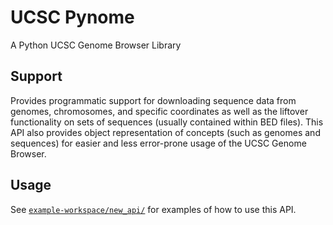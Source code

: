 # UCSC Pynome

 A Python UCSC Genome Browser Library
 
 ## Support
 
 Provides programmatic support for downloading sequence data from genomes, chromosomes, and specific coordinates as well as the liftover functionality on sets of sequences (usually contained within BED files). This API also provides object representation of concepts (such as genomes and sequences) for easier and less error-prone usage of the UCSC Genome Browser.
 
 ## Usage
 
See [`example-workspace/new_api/`](/example-workspace/new_api) for examples of how to use this API.
